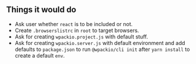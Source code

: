 ## Things it would do

-   Ask user whether `react` is to be included or not.
-   Create `.browserslistrc` in `root` to target browsers.
-   Ask for creating `wpackio.project.js` with default stuff.
-   Ask for creating `wpackio.server.js` with default environment and add defaults to `package.json` to run `@wpackio/cli init` after `yarn install` to create a default `env`.
